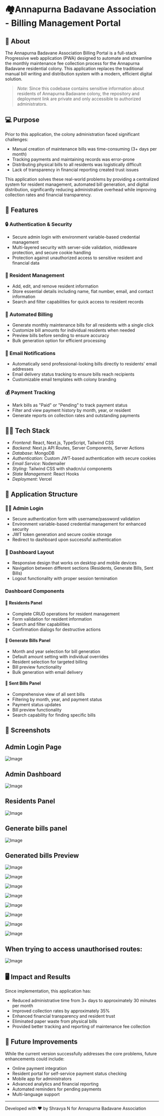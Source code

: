 # 🏘️Annapurna Badavane Association - Billing Management Portal

## 🏡 About

The Annapurna Badavane Association Billing Portal is a full-stack Progressive web application (PWA) designed to automate and streamline the monthly maintenance fee collection process for the Annapurna Badavane residential colony. This application replaces the traditional manual bill writing and distribution system with a modern, efficient digital solution.

> *Note:* Since this codebase contains sensitive information about residents of Annapurna Badavane colony, the repository and deployment link are private and only accessible to authorized administrators.



## 💻 Purpose

Prior to this application, the colony administration faced significant challenges:

- Manual creation of maintenance bills was time-consuming (3+ days per month)
- Tracking payments and maintaining records was error-prone
- Distributing physical bills to all residents was logistically difficult
- Lack of transparency in financial reporting created trust issues


This application solves these real-world problems by providing a centralized system for resident management, automated bill generation, and digital distribution, significantly reducing administrative overhead while improving collection rates and financial transparency.

## 🌟 Features

### 🔒 Authentication & Security

- Secure admin login with environment variable-based credential management
- Multi-layered security with server-side validation, middleware protection, and secure cookie handling
- Protection against unauthorized access to sensitive resident and financial data


### 👫 Resident Management

- Add, edit, and remove resident information
- Store essential details including name, flat number, email, and contact information
- Search and filter capabilities for quick access to resident records


### 📃 Automated Billing

- Generate monthly maintenance bills for all residents with a single click
- Customize bill amounts for individual residents when needed
- Preview bills before sending to ensure accuracy
- Bulk generation option for efficient processing


### 📧 Email Notifications

- Automatically send professional-looking bills directly to residents' email addresses
- Email delivery status tracking to ensure bills reach recipients
- Customizable email templates with colony branding


### 💰 Payment Tracking

- Mark bills as "Paid" or "Pending" to track payment status
- Filter and view payment history by month, year, or resident
- Generate reports on collection rates and outstanding payments




## 👩‍💻 Tech Stack

- *Frontend*: React, Next.js, TypeScript, Tailwind CSS
- *Backend*: Next.js API Routes, Server Components, Server Actions
- *Database*: MongoDB
- *Authentication*: Custom JWT-based authentication with secure cookies
- *Email Service*: Nodemailer
- *Styling*: Tailwind CSS with shadcn/ui components
- *State Management*: React Hooks
- *Deployment*: Vercel


## 🌟 Application Structure

### 👩‍💻 Admin Login

- Secure authentication form with username/password validation
- Environment variable-based credential management for enhanced security
- JWT token generation and secure cookie storage
- Redirect to dashboard upon successful authentication


### 🔳 Dashboard Layout

- Responsive design that works on desktop and mobile devices
- Navigation between different sections (Residents, Generate Bills, Sent Bills)
- Logout functionality with proper session termination


### Dashboard Components

#### 📂 Residents Panel

- Complete CRUD operations for resident management
- Form validation for resident information
- Search and filter capabilities
- Confirmation dialogs for destructive actions


#### 📂 Generate Bills Panel

- Month and year selection for bill generation
- Default amount setting with individual overrides
- Resident selection for targeted billing
- Bill preview functionality
- Bulk generation with email delivery


#### 📂 Sent Bills Panel

- Comprehensive view of all sent bills
- Filtering by month, year, and payment status
- Payment status updates
- Bill preview functionality
- Search capability for finding specific bills

## 🔳 Screenshots

## Admin Login Page
![Image](https://github.com/user-attachments/assets/c0d22971-1d24-4410-a159-e86fbf34dcbd)

## Admin Dashboard 
![Image](https://github.com/user-attachments/assets/ecc49dca-df6c-4aec-a20b-a0b84b86f4c5)

## Residents Panel
![Image](https://github.com/user-attachments/assets/6316f6c5-6267-4c45-b787-bffe8265e7fd)

## Generate bills panel
![Image](https://github.com/user-attachments/assets/78805c4d-f2fb-42bc-bd08-b58d67a11093)

## Generated bills Preview
![Image](https://github.com/user-attachments/assets/c47360a5-fd67-4625-96b4-083cad369b8c)

![Image](https://github.com/user-attachments/assets/d972a84d-2efe-41e8-8368-75f5005e53b7)

![Image](https://github.com/user-attachments/assets/e4fcd528-810a-4aa3-8b7d-76755b4db530)

![Image](https://github.com/user-attachments/assets/04870fe8-7aa0-4e36-b762-b4178829b3b8)

![Image](https://github.com/user-attachments/assets/54c6c207-4816-4351-a413-29d84b4563d6)

![Image](https://github.com/user-attachments/assets/5e68e877-4541-44b4-bc12-b8f743d91637)

![Image](https://github.com/user-attachments/assets/ff9363bc-e20a-4e8b-ad99-76fcad7bc125)

![Image](https://github.com/user-attachments/assets/1d22aae2-b128-402b-803c-632214e3ffd0)

## When trying to access unauthorised routes:
![Image](https://github.com/user-attachments/assets/851598e4-b001-46c3-b713-fb549c31f5a4)




## 🖥️ Impact and Results

Since implementation, this application has:

- Reduced administrative time from 3+ days to approximately 30 minutes per month
- Improved collection rates by approximately 35%
- Enhanced financial transparency and resident trust
- Eliminated paper waste from physical bills
- Provided better tracking and reporting of maintenance fee collection


## 🚀 Future Improvements

While the current version successfully addresses the core problems, future enhancements could include:

- Online payment integration
- Resident portal for self-service payment status checking
- Mobile app for administrators
- Advanced analytics and financial reporting
- Automated reminders for pending payments
- Multi-language support


---

Developed with ❤ by Shravya N for Annapurna Badavane Association
